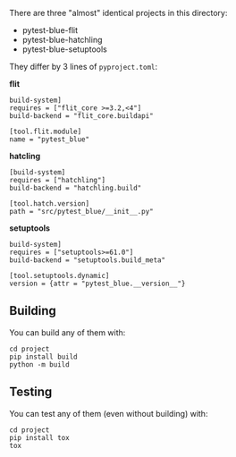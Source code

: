 There are three "almost" identical projects in this directory:

* pytest-blue-flit
* pytest-blue-hatchling
* pytest-blue-setuptools

They differ by 3 lines of `pyproject.toml`:

**flit**
```
build-system]
requires = ["flit_core >=3.2,<4"]
build-backend = "flit_core.buildapi"

[tool.flit.module]
name = "pytest_blue"
```

**hatcling**
```
[build-system]
requires = ["hatchling"]
build-backend = "hatchling.build"

[tool.hatch.version]
path = "src/pytest_blue/__init__.py"
```

**setuptools**
```
build-system]
requires = ["setuptools>=61.0"]
build-backend = "setuptools.build_meta"

[tool.setuptools.dynamic]
version = {attr = "pytest_blue.__version__"}
```

## Building

You can build any of them with:
```
cd project
pip install build
python -m build
```

## Testing

You can test any of them (even without building) with:
```
cd project
pip install tox
tox 
```